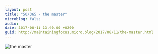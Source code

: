 ```yaml
---
layout: post
title: "50/365 - the master"
microblog: false
audio: 
date: 2017-08-11 23:40:00 +0200
guid: http://maintainingfocus.micro.blog/2017/08/11/the-master.html
---
```

![the master](https://f000.backblazeb2.com/file/Roel-Share/the-master.jpg)
